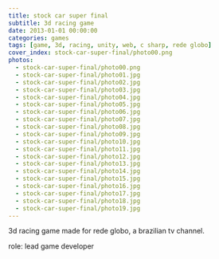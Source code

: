 ```yaml
---
title: stock car super final
subtitle: 3d racing game
date: 2013-01-01 00:00:00
categories: games
tags: [game, 3d, racing, unity, web, c sharp, rede globo]
cover_index: stock-car-super-final/photo00.png
photos:
  - stock-car-super-final/photo00.png
  - stock-car-super-final/photo01.jpg
  - stock-car-super-final/photo02.jpg
  - stock-car-super-final/photo03.jpg
  - stock-car-super-final/photo04.jpg
  - stock-car-super-final/photo05.jpg
  - stock-car-super-final/photo06.jpg
  - stock-car-super-final/photo07.jpg
  - stock-car-super-final/photo08.jpg
  - stock-car-super-final/photo09.jpg
  - stock-car-super-final/photo10.jpg
  - stock-car-super-final/photo11.jpg
  - stock-car-super-final/photo12.jpg
  - stock-car-super-final/photo13.jpg
  - stock-car-super-final/photo14.jpg
  - stock-car-super-final/photo15.jpg
  - stock-car-super-final/photo16.jpg
  - stock-car-super-final/photo17.jpg
  - stock-car-super-final/photo18.jpg
  - stock-car-super-final/photo19.jpg
---
```

3d racing game made for rede globo, a brazilian tv channel.

role: lead game developer
